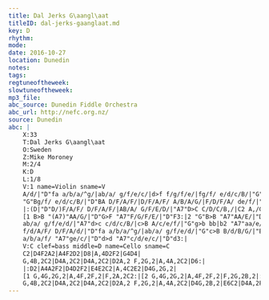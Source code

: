 ```yaml
---
title: Dal Jerks G\aangl\aat
titleID: dal-jerks-gaanglaat.md
key: D
rhythm: 
mode:
date: 2016-10-27
location: Dunedin
notes:
tags:
regtuneoftheweek:
slowtuneoftheweek:
mp3_file:
abc_source: Dunedin Fiddle Orchestra
abc_url: http://nefc.org.nz/
source: Dunedin
abc: |
    X:33
    T:Dal Jerks G\aangl\aat
    O:Sweden
    Z:Mike Moroney
    M:2/4
    K:D
    L:1/8
    V:1 name=Violin sname=V
    A/d/|"D"fa a/b/a/^g/|ab/a/ g/f/e/c/|d>f f/g/f/e/|fg/f/ e/d/c/B/|"G"B/d/B/G/ B/d/B/G/|
    "G"Bg/f/ e/d/c/B/|"D"BA D/F/A/F/|D/F/A/F/ A/B/A/G/|F/D/F/A/ de/f/|"A7"gg/e/ c/A/B/c/|"D"d3:|
    |:(D|"D"D/)F/A/F/ D/F/A/F/|AB/A/ G/F/E/D/|"A7"D>C C/D/C/B,/|C2 A,/C/E/F/|"G"G>B BB|
    [1 B>B "(A7)"AA/G/|"D"G>F "A7"F/G/F/E/|"D"F3:|2 "G"B>B "A7"AA/E/|"D"E>D "A7"D/E/D/C/|"D"D3|:A/d/||"D"fa a/b/a/^g/|
    ab/a/ g/f/e/d/|"A7"d>c c/d/c/B/|c>B A/c/e/f/|"G"g>b bb|b2 "A7"aa/e/|"D"gf f/g/f/e/|
    f/d/A/F/ D/F/A/d/|"D"fa a/b/a/^g/|ab/a/ g/f/e/d/|"G"c>B B/d/B/G/|"Em"B3 A/G/|"D"FA df|
    a/b/a/f/ "A7"ge/c/|"D"d>d "A7"c/d/e/c/|"D"d3:|
    V:C clef=bass middle=D name=Cello sname=C
    C2|D4F2A2|A4F2D2|D8|A,4D2F2|G4D4|
    G,4B,2C2|D4A,2C2|D4A,2C2|D2A,2 F,2G,2|A,4A,2C2|D6:|
    |:D2|A4A2F2|D4D2F2|E4E2C2|A,4C2E2|D4G,2G,2|
    [1 G,4G,2G,2|A,4F,2F,2|F,2A,2C2:|[2 G,4G,2G,2|A,4F,2F,2|F,2G,2B,2|:A,2|D4F2A2|A4F2D2|D8|A,4C2F2|G4D4|
    G,4B,2C2|D4A,2C2|D4A,2C2|D2A,2 F,2G,2|A,4A,2C2|D4G,2B,2|E6C2|D4A,2F,2|D,4A,2G,2|F,4G,2A,2|F,6:|
---
```

